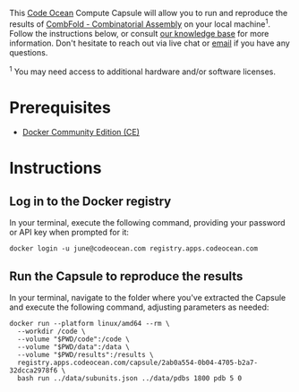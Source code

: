 This [Code Ocean](https://codeocean.com) Compute Capsule will allow you to run and reproduce the results of [CombFold - Combinatorial Assembly](https://apps.codeocean.com/capsule/4299478/tree) on your local machine<sup>1</sup>. Follow the instructions below, or consult [our knowledge base](https://help.codeocean.com/user-manual/sharing-and-finding-published-capsules/exporting-capsules-and-reproducing-results-on-your-local-machine) for more information. Don't hesitate to reach out via live chat or [email](mailto:support@codeocean.com) if you have any questions.

<sup>1</sup> You may need access to additional hardware and/or software licenses.

# Prerequisites

- [Docker Community Edition (CE)](https://www.docker.com/community-edition)

# Instructions

## Log in to the Docker registry

In your terminal, execute the following command, providing your password or API key when prompted for it:
```shell
docker login -u june@codeocean.com registry.apps.codeocean.com
```

## Run the Capsule to reproduce the results

In your terminal, navigate to the folder where you've extracted the Capsule and execute the following command, adjusting parameters as needed:
```shell
docker run --platform linux/amd64 --rm \
  --workdir /code \
  --volume "$PWD/code":/code \
  --volume "$PWD/data":/data \
  --volume "$PWD/results":/results \
  registry.apps.codeocean.com/capsule/2ab0a554-0b04-4705-b2a7-32dcca2978f6 \
  bash run ../data/subunits.json ../data/pdbs 1800 pdb 5 0
```

